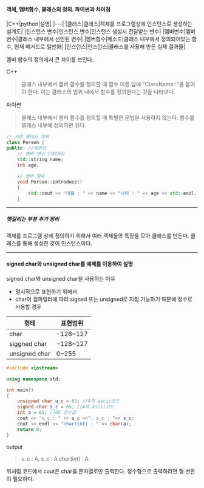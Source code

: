 
#### 객체, 멤버함수, 클래스의 정의. 파이썬과 차이점

|C++|python|설명|
|---|
|클래스|클래스|객체를 프로그램상에 인스턴스로 생성하는 설계도|
|인스턴스 변수|인스턴스 변수|인스턴스 생성시 전달받는 변수|
|멤버변수|멤버변수|클래스 내부에서 선언된 변수|
|멤버함수|메소드|클래스 내부에서 정의되어있는 함수, 현재 메서드로 일반화|
|인스턴스|인스턴스|클래스를 사용해 만든 실제 결과물|

멤버 함수의 정의에서 큰 차이를 보인다.

C++
> 클래스 내부에서 멤버 함수를 정의할 때 함수 이름 앞에 "ClassName::"를 붙여야 한다. 이는 클래스의 범위 내에서 함수를 정의한다는 것을 나타낸다.

파이썬
>클래스 내부에서 멤버 함수를 정의할 때 특별한 문법을 사용하지 않는다. 함수를 클래스 내부에 정의하면 된다.

```cpp
// 사람 클래스 정의
class Person {
public: //제한자
    // 멤버 변수 (데이터)
    std::string name;
    int age;
	
    // 멤버 함수
    void Person::introduce()
	{
        std::cout << "이름 : " << name << "나이 : " << age << std::endl;
    }
```

---

##### 헷갈리는 부분 추가 정리
객체를 프로그램 상에 정의하기 위해서 여러 객체들의 특징을 모아 클래스를 만든다.
클래스를 통해 생성한 것이 인스턴스이다.

---

#### signed char와 unsigned char를 예제를 이용하여 설명

signed char와 unsigned char을 사용하는 이유
- 명시적으로 표현하기 위해서
- char이 컴파일러에 따라 signed 또는 unsigned로 지정 가능하기 때문에 정수로 사용할 경우

|형태|표현범위|
|---|---|
|char|-128~127|
|siggned char|-128~127|
|unsigned char|0~255|

```cpp
#include <iostream>

using namespace std;

int main()
{
    unsigned char u_c = 65; //A의 ascii코드
    signed char s_c = 65; //A의 ascii코드
    int a = 65; //65 정수값
    cout << "u_c : " << u_c <<", s_c : "<< s_c;
    cout << endl << "char(int) : " << char(a);
    return 0;
}
```

output
>u_c : A, s_c : A
>char(int) : A

위처럼 코드에서 cout은 char을 문자열로만 출력한다. 정수형으로 출력하려면 형 변환이 필요하다.
